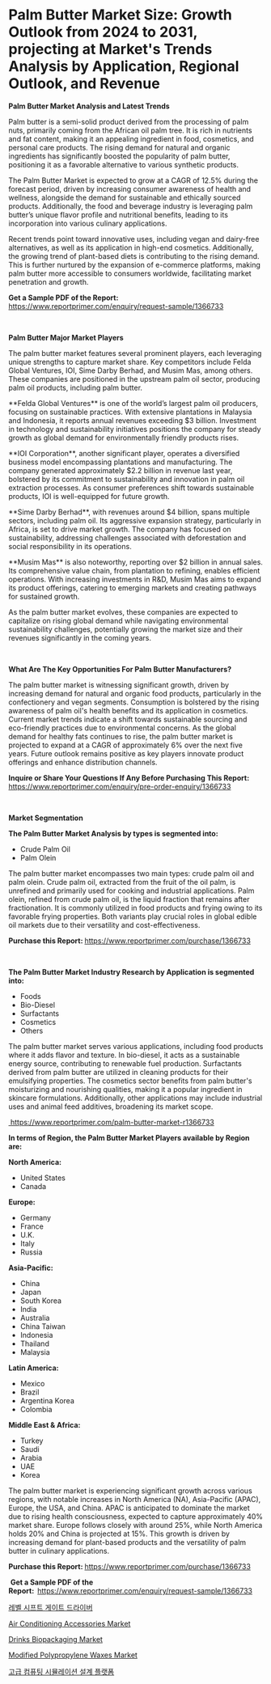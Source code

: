 <p><h1>Palm Butter Market Size: Growth Outlook from 2024 to 2031, projecting at Market's Trends Analysis by Application, Regional Outlook, and Revenue</h1></p><p><strong>Palm Butter Market Analysis and Latest Trends</strong></p>
<p><p>Palm butter is a semi-solid product derived from the processing of palm nuts, primarily coming from the African oil palm tree. It is rich in nutrients and fat content, making it an appealing ingredient in food, cosmetics, and personal care products. The rising demand for natural and organic ingredients has significantly boosted the popularity of palm butter, positioning it as a favorable alternative to various synthetic products.</p><p>The Palm Butter Market is expected to grow at a CAGR of 12.5% during the forecast period, driven by increasing consumer awareness of health and wellness, alongside the demand for sustainable and ethically sourced products. Additionally, the food and beverage industry is leveraging palm butter’s unique flavor profile and nutritional benefits, leading to its incorporation into various culinary applications. </p><p>Recent trends point toward innovative uses, including vegan and dairy-free alternatives, as well as its application in high-end cosmetics. Additionally, the growing trend of plant-based diets is contributing to the rising demand. This is further nurtured by the expansion of e-commerce platforms, making palm butter more accessible to consumers worldwide, facilitating market penetration and growth.</p></p>
<p><strong>Get a Sample PDF of the Report:&nbsp;</strong> <a href="https://www.reportprimer.com/enquiry/request-sample/1366733">https://www.reportprimer.com/enquiry/request-sample/1366733</a></p>
<p>&nbsp;</p>
<p><strong>Palm Butter Major Market Players</strong></p>
<p><p>The palm butter market features several prominent players, each leveraging unique strengths to capture market share. Key competitors include Felda Global Ventures, IOI, Sime Darby Berhad, and Musim Mas, among others. These companies are positioned in the upstream palm oil sector, producing palm oil products, including palm butter.</p><p>**Felda Global Ventures** is one of the world’s largest palm oil producers, focusing on sustainable practices. With extensive plantations in Malaysia and Indonesia, it reports annual revenues exceeding $3 billion. Investment in technology and sustainability initiatives positions the company for steady growth as global demand for environmentally friendly products rises.</p><p>**IOI Corporation**, another significant player, operates a diversified business model encompassing plantations and manufacturing. The company generated approximately $2.2 billion in revenue last year, bolstered by its commitment to sustainability and innovation in palm oil extraction processes. As consumer preferences shift towards sustainable products, IOI is well-equipped for future growth.</p><p>**Sime Darby Berhad**, with revenues around $4 billion, spans multiple sectors, including palm oil. Its aggressive expansion strategy, particularly in Africa, is set to drive market growth. The company has focused on sustainability, addressing challenges associated with deforestation and social responsibility in its operations.</p><p>**Musim Mas** is also noteworthy, reporting over $2 billion in annual sales. Its comprehensive value chain, from plantation to refining, enables efficient operations. With increasing investments in R&D, Musim Mas aims to expand its product offerings, catering to emerging markets and creating pathways for sustained growth.</p><p>As the palm butter market evolves, these companies are expected to capitalize on rising global demand while navigating environmental sustainability challenges, potentially growing the market size and their revenues significantly in the coming years.</p></p>
<p>&nbsp;</p>
<p><strong>What Are The Key Opportunities For Palm Butter Manufacturers?</strong></p>
<p><p>The palm butter market is witnessing significant growth, driven by increasing demand for natural and organic food products, particularly in the confectionery and vegan segments. Consumption is bolstered by the rising awareness of palm oil's health benefits and its application in cosmetics. Current market trends indicate a shift towards sustainable sourcing and eco-friendly practices due to environmental concerns. As the global demand for healthy fats continues to rise, the palm butter market is projected to expand at a CAGR of approximately 6% over the next five years. Future outlook remains positive as key players innovate product offerings and enhance distribution channels.</p></p>
<p><strong>Inquire or Share Your Questions If Any Before Purchasing This Report:</strong> <a href="https://www.reportprimer.com/enquiry/pre-order-enquiry/1366733">https://www.reportprimer.com/enquiry/pre-order-enquiry/1366733</a></p>
<p>&nbsp;</p>
<p><strong>Market Segmentation</strong></p>
<p><strong>The Palm Butter Market Analysis by types is segmented into:</strong></p>
<p><ul><li>Crude Palm Oil</li><li>Palm Olein</li></ul></p>
<p><p>The palm butter market encompasses two main types: crude palm oil and palm olein. Crude palm oil, extracted from the fruit of the oil palm, is unrefined and primarily used for cooking and industrial applications. Palm olein, refined from crude palm oil, is the liquid fraction that remains after fractionation. It is commonly utilized in food products and frying owing to its favorable frying properties. Both variants play crucial roles in global edible oil markets due to their versatility and cost-effectiveness.</p></p>
<p><strong>Purchase this Report:&nbsp;</strong><a href="https://www.reportprimer.com/purchase/1366733">https://www.reportprimer.com/purchase/1366733</a></p>
<p>&nbsp;</p>
<p><strong>The Palm Butter Market Industry Research by Application is segmented into:</strong></p>
<p><ul><li>Foods</li><li>Bio-Diesel</li><li>Surfactants</li><li>Cosmetics</li><li>Others</li></ul></p>
<p><p>The palm butter market serves various applications, including food products where it adds flavor and texture. In bio-diesel, it acts as a sustainable energy source, contributing to renewable fuel production. Surfactants derived from palm butter are utilized in cleaning products for their emulsifying properties. The cosmetics sector benefits from palm butter's moisturizing and nourishing qualities, making it a popular ingredient in skincare formulations. Additionally, other applications may include industrial uses and animal feed additives, broadening its market scope.</p></p>
<p><a href="https://www.reportprimer.com/palm-butter-market-r1366733">&nbsp;https://www.reportprimer.com/palm-butter-market-r1366733</a></p>
<p><strong>In terms of Region, the Palm Butter Market Players available by Region are:</strong></p>
<p>
    <p> <strong> North America: </strong>
        <ul>
            <li>United States</li>
            <li>Canada</li>
        </ul>
        </p> 
    <p> <strong> Europe: </strong>
        <ul>
            <li>Germany</li>
            <li>France</li>
            <li>U.K.</li>
            <li>Italy</li>
            <li>Russia</li>
        </ul>
        </p> 
    <p> <strong> Asia-Pacific: </strong>
        <ul>
            <li>China</li>
            <li>Japan</li>
            <li>South Korea</li>
            <li>India</li>
            <li>Australia</li>
            <li>China Taiwan</li>
            <li>Indonesia</li>
            <li>Thailand</li>
            <li>Malaysia</li>
        </ul>
        </p> 
    <p> <strong> Latin America: </strong>
        <ul>
            <li>Mexico</li>
            <li>Brazil</li>
            <li>Argentina Korea</li>
            <li>Colombia</li>
        </ul>
        </p> 
    <p> <strong> Middle East & Africa: </strong>
        <ul>
            <li>Turkey</li>
            <li>Saudi</li>
            <li>Arabia</li>
            <li>UAE</li>
            <li>Korea</li>
        </ul>
    </p>
    </p>
<p><p>The palm butter market is experiencing significant growth across various regions, with notable increases in North America (NA), Asia-Pacific (APAC), Europe, the USA, and China. APAC is anticipated to dominate the market due to rising health consciousness, expected to capture approximately 40% market share. Europe follows closely with around 25%, while North America holds 20% and China is projected at 15%. This growth is driven by increasing demand for plant-based products and the versatility of palm butter in culinary applications.</p></p>
<p><strong>Purchase this Report: </strong><a href="https://www.reportprimer.com/purchase/1366733">https://www.reportprimer.com/purchase/1366733</a></p>
<p>&nbsp;<strong>Get a Sample PDF of the Report:&nbsp;&nbsp;</strong><a href="https://www.reportprimer.com/enquiry/request-sample/1366733">https://www.reportprimer.com/enquiry/request-sample/1366733</a></p>
<p><strong></strong></p>
<p><p><a href="https://medium.com/@ronp.aul/%EB%A0%88%EB%B2%A8-%EC%8B%9C%ED%94%84%ED%8A%B8-%EA%B2%8C%EC%9D%B4%ED%8A%B8-%EB%93%9C%EB%9D%BC%EC%9D%B4%EB%B2%84-%EC%8B%9C%EC%9E%A5-%EC%A0%90%EC%9C%A0%EC%9C%A8-%EB%B0%8F-%EC%83%88%EB%A1%9C%EC%9A%B4-%ED%8A%B8%EB%A0%8C%EB%93%9C-%EB%B6%84%EC%84%9D-%EC%9C%A0%ED%98%95-%EC%9D%91%EC%9A%A9-%EC%B5%9C%EC%A2%85-%EC%9A%A9%EB%8F%84%EB%B3%84-%EB%B0%8F-2024%EB%85%84%EB%B6%80%ED%84%B0-2031%EB%85%84%EA%B9%8C%EC%A7%80%EC%9D%98-%EC%98%88%EC%B8%A1-8393360d5250">레벨 시프트 게이트 드라이버</a></p><p><a href="https://www.linkedin.com/pulse/insights-air-conditioning-accessories-market-players-size-geographical-qj9fe?trackingId=pG6sz8beTZm%2BGNk2lVWV7Q%3D%3D">Air Conditioning Accessories Market</a></p><p><a href="https://issuu.com/reportprime-2/docs/drinks-biopackaging-market-size-203_07ca8565351a3e">Drinks Biopackaging Market</a></p><p><a href="https://issuu.com/reportprime-2/docs/modified-polypropylene-waxes-market_d4ac64b3cc7834">Modified Polypropylene Waxes Market</a></p><p><a href="https://medium.com/@ronp.aul/%EA%B3%A0%EA%B8%89-%EC%BB%B4%ED%93%A8%ED%8C%85-%EC%8B%9C%EB%AE%AC%EB%A0%88%EC%9D%B4%EC%85%98-%EB%94%94%EC%9E%90%EC%9D%B8-%ED%94%8C%EB%9E%AB%ED%8F%BC-%EC%8B%9C%EC%9E%A5-%EA%B8%80%EB%A1%9C%EB%B2%8C-%EB%B0%8F-%EC%A7%80%EC%97%AD-%EB%B6%84%EC%84%9D-%EC%A7%80%EC%97%AD-%EA%B5%AD%EA%B0%80-%EC%88%98%EC%A4%80-%EB%B6%84%EC%84%9D-%EB%B0%8F-%EA%B2%BD%EC%9F%81-%ED%99%98%EA%B2%BD%EC%97%90-%EC%A7%91%EC%A4%91-%EB%B6%84%EC%84%9D-%EB%B0%8F-%EC%98%88%EC%B8%A1-2024-2031-287811925515">고급 컴퓨팅 시뮬레이션 설계 플랫폼</a></p></p>